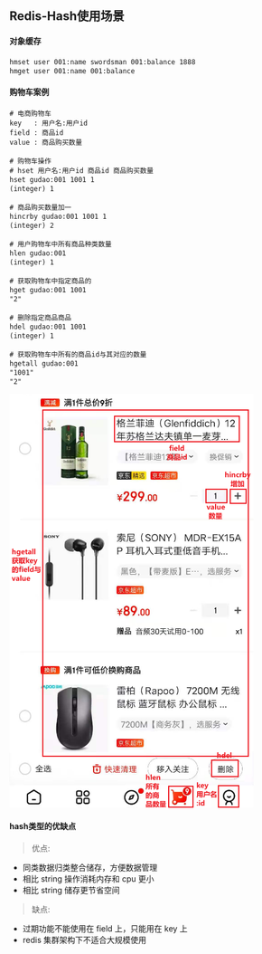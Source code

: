 ## Redis-Hash使用场景
#### 对象缓存
```shell
hmset user 001:name swordsman 001:balance 1888
hmget user 001:name 001:balance
```

#### 购物车案例
```shell
# 电商购物车
key   : 用户名:用户id
field : 商品id
value : 商品购买数量

# 购物车操作
# hset 用户名:用户id 商品id 商品购买数量
hset gudao:001 1001 1
(integer) 1

# 商品购买数量加一
hincrby gudao:001 1001 1
(integer) 2

# 用户购物车中所有商品种类数量
hlen gudao:001
(integer) 1

# 获取购物车中指定商品的
hget gudao:001 1001
"2"

# 删除指定商品商品
hdel gudao:001 1001
(integer) 1

# 获取购物车中所有的商品id与其对应的数量
hgetall gudao:001
"1001"
"2"
```
![hash购物车使用案例](../resource/redis/redis-hash购物车使用案例.jpg)

#### hash类型的优缺点
> 优点:
* 同类数据归类整合储存，方便数据管理
* 相比 string 操作消耗内存和 cpu 更小
* 相比 string 储存更节省空间
	
> 缺点:
* 过期功能不能使用在 field 上，只能用在 key 上
* redis 集群架构下不适合大规模使用
